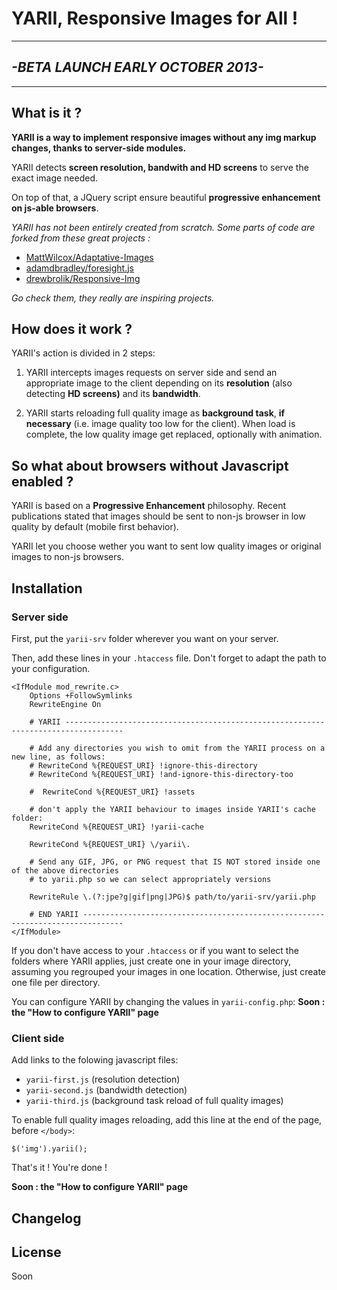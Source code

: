 # YARII, Responsive Images for All ! #
----------
## *-BETA LAUNCH EARLY OCTOBER 2013-* ##
----------
## What is it ? ##
**YARII is a way to implement responsive images without any img markup changes, thanks to server-side modules.**

YARII detects **screen resolution, bandwith and HD screens** to serve the exact image needed.

On top of that, a JQuery script ensure beautiful **progressive enhancement on js-able browsers**.


*YARII has not been entirely created from scratch. Some parts of code are forked from these great projects :*

- [MattWilcox/Adaptative-Images](https://github.com/MattWilcox/Adaptive-Images "MattWilcox/Adaptative-Images")
- [adamdbradley/foresight.js](https://github.com/adamdbradley/foresight.js/ "adamdbradley/foresight.js")
- [drewbrolik/Responsive-Img](https://github.com/drewbrolik/Responsive-Img "drewbrolik/Responsive-Img")

*Go check them, they really are inspiring projects.*

## How does it work ? ##
YARII's action is divided in 2 steps: 

1. YARII intercepts images requests on server side and send an appropriate image to the client depending on  its **resolution** (also detecting **HD screens)** and its **bandwidth**.

2. YARII starts reloading full quality image as **background task**, **if necessary** (i.e. image quality too low for the client). When load is complete, the low quality image get replaced, optionally with animation.


## So what about browsers without Javascript enabled ? ##
YARII is based on a **Progressive Enhancement** philosophy. Recent publications stated that images should be sent to non-js browser in low quality by default (mobile first behavior).

YARII let you choose wether you want to sent low quality images or original images to non-js browsers.

<!-- But just remember that **YARII is able to detect searchbots like Google's**, so that the images sent to them are always in full quality, even if you choose mobile first approach. Your SEO is safe ! -->

## Installation ##
### Server side ###
First, put the `yarii-srv` folder wherever you want on your server.

Then, add these lines in your `.htaccess` file. Don't forget to adapt the path to your configuration.

    <IfModule mod_rewrite.c>
    	Options +FollowSymlinks
    	RewriteEngine On
    
    	# YARII -----------------------------------------------------------------------------------
    
    	# Add any directories you wish to omit from the YARII process on a new line, as follows:
    	# RewriteCond %{REQUEST_URI} !ignore-this-directory
    	# RewriteCond %{REQUEST_URI} !and-ignore-this-directory-too
    
    	#  RewriteCond %{REQUEST_URI} !assets
    
    	# don't apply the YARII behaviour to images inside YARII's cache folder:
    	RewriteCond %{REQUEST_URI} !yarii-cache
    
    	RewriteCond %{REQUEST_URI} \/yarii\.
    
    	# Send any GIF, JPG, or PNG request that IS NOT stored inside one of the above directories
    	# to yarii.php so we can select appropriately versions
    
    	RewriteRule \.(?:jpe?g|gif|png|JPG)$ path/to/yarii-srv/yarii.php
    
    	# END YARII -------------------------------------------------------------------------------
    </IfModule>

If you don't have access to your `.htaccess` or if you want to select the folders where YARII applies, just create one in your image directory, assuming you regrouped your images in one location. Otherwise, just create one file per directory.

You can configure YARII by changing the values in `yarii-config.php`:
**Soon : the "How to configure YARII" page**
<!-- See the [how to configure YARII](http://path/to/yarii/config/section "How to configure YARII") section. -->

### Client side ###
Add links to the folowing javascript files:

- `yarii-first.js` (resolution detection)
- `yarii-second.js` (bandwidth detection)
- `yarii-third.js` (background task reload of full quality images)

To enable full quality images reloading, add this line at the end of the page, before `</body>`:

    $('img').yarii();

That's it ! You're done !

<!-- To understand how you can configure YARII on the client side, see the [how to configure YARII](http://path/to/yarii/config/section "How to configure YARII") section. -->
**Soon : the "How to configure YARII" page**

## Changelog ##


## License ##
Soon
